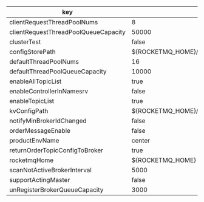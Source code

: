 |key|value|important|
|---|---|---|
|clientRequestThreadPoolNums|8||
|clientRequestThreadPoolQueueCapacity|50000||
|clusterTest|false||
|configStorePath|${ROCKETMQ_HOME}/namesrv/namesrv.properties||
|defaultThreadPoolNums|16||
|defaultThreadPoolQueueCapacity|10000||
|enableAllTopicList|true||
|enableControllerInNamesrv|false||
|enableTopicList|true||
|kvConfigPath|${ROCKETMQ_HOME}/namesrv/kvConfig.json||
|notifyMinBrokerIdChanged|false||
|orderMessageEnable|false||
|productEnvName|center||
|returnOrderTopicConfigToBroker|true||
|rocketmqHome|${ROCKETMQ_HOME}||
|scanNotActiveBrokerInterval|5000||
|supportActingMaster|false||
|unRegisterBrokerQueueCapacity|3000||
